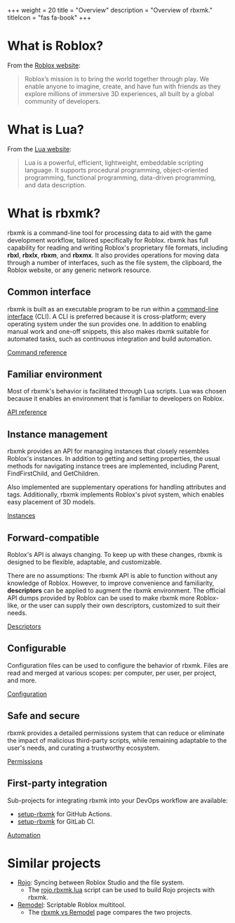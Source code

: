 +++
weight = 20
title = "Overview"
description = "Overview of rbxmk."
titleIcon = "fas fa-book"
+++

# What is Roblox?
From the [Roblox website](https://corp.roblox.com/):

> Roblox’s mission is to bring the world together through play. We enable anyone
> to imagine, create, and have fun with friends as they explore millions of
> immersive 3D experiences, all built by a global community of developers.

# What is Lua?
From the [Lua website](https://www.lua.org/about.html):

> Lua is a powerful, efficient, lightweight, embeddable scripting language. It
> supports procedural programming, object-oriented programming, functional
> programming, data-driven programming, and data description.

# What is rbxmk?
rbxmk is a command-line tool for processing data to aid with the game
development workflow, tailored specifically for Roblox. rbxmk has full
capability for reading and writing Roblox's proprietary file formats, including
**rbxl**, **rbxlx**, **rbxm**, and **rbxmx**. It also provides operations for
moving data through a number of interfaces, such as the file system, the
clipboard, the Roblox website, or any generic network resource.

## Common interface
rbxmk is built as an executable program to be run within a [command-line
interface][cli] (CLI). A CLI is preferred because it is cross-platform; every
operating system under the sun provides one. In addition to enabling manual work
and one-off snippets, this also makes rbxmk suitable for automated tasks, such
as continuous integration and build automation.

[Command reference <span class="icon"><i class="fas fa-arrow-right"></i></span></a>](command)

[cli]: https://en.wikipedia.org/wiki/Command-line_interface

## Familiar environment
Most of rbxmk's behavior is facilitated through Lua scripts. Lua was chosen
because it enables an environment that is familiar to developers on Roblox.

[API reference <span class="icon"><i class="fas fa-arrow-right"></i></span></a>](api)

## Instance management
rbxmk provides an API for managing instances that closely resembles Roblox's
instances. In addition to getting and setting properties, the usual methods for
navigating instance trees are implemented, including Parent, FindFirstChild, and
GetChildren.

Also implemented are supplementary operations for handling attributes and tags.
Additionally, rbxmk implements Roblox's pivot system, which enables easy
placement of 3D models.

[Instances <span class="icon"><i class="fas fa-arrow-right"></i></span></a>](overview/instances)

## Forward-compatible
Roblox's API is always changing. To keep up with these changes, rbxmk is
designed to be flexible, adaptable, and customizable.

There are no assumptions: The rbxmk API is able to function without any
knowledge of Roblox. However, to improve convenience and familiarity,
**descriptors** can be applied to augment the rbxmk environment. The official
API dumps provided by Roblox can be used to make rbxmk more Roblox-like, or the
user can supply their own descriptors, customized to suit their needs.

[Descriptors <span class="icon"><i class="fas fa-arrow-right"></i></span></a>](overview/descriptors)

## Configurable
Configuration files can be used to configure the behavior of rbxmk. Files are
read and merged at various scopes: per computer, per user, per project, and
more.

[Configuration <span class="icon"><i class="fas fa-arrow-right"></i></span></a>](overview/configuration)

## Safe and secure
rbxmk provides a detailed permissions system that can reduce or eliminate the
impact of malicious third-party scripts, while remaining adaptable to the user's
needs, and curating a trustworthy ecosystem.

[Permissions <span class="icon"><i class="fas fa-arrow-right"></i></span></a>](overview/permissions)

## First-party integration
Sub-projects for integrating rbxmk into your DevOps workflow are available:

- [setup-rbxmk](https://github.com/anaminus/setup-rbxmk) for GitHub Actions.
- [setup-rbxmk]() for GitLab CI.

[Automation <span class="icon"><i class="fas fa-arrow-right"></i></span></a>](overview/automation)

# Similar projects

- [Rojo](https://rojo.space/): Syncing between Roblox Studio and the file system.
	- The [rojo.rbxmk.lua]() script can be used to build Rojo projects with
	  rbxmk.
- [Remodel](https://github.com/rojo-rbx/remodel): Scriptable Roblox multitool.
	- The [rbxmk vs Remodel](overview/remodel) page compares the two projects.
